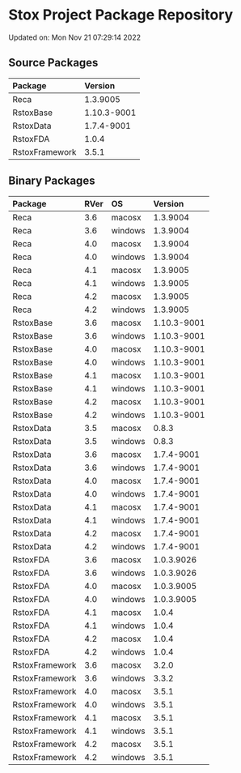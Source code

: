 # Stox Project Package Repository


Updated on: Mon Nov 21 07:29:14 2022
## Source Packages

|Package        |Version     |
|:--------------|:-----------|
|Reca           |1.3.9005    |
|RstoxBase      |1.10.3-9001 |
|RstoxData      |1.7.4-9001  |
|RstoxFDA       |1.0.4       |
|RstoxFramework |3.5.1       |

## Binary Packages

|Package        |RVer |OS      |Version     |
|:--------------|:----|:-------|:-----------|
|Reca           |3.6  |macosx  |1.3.9004    |
|Reca           |3.6  |windows |1.3.9004    |
|Reca           |4.0  |macosx  |1.3.9004    |
|Reca           |4.0  |windows |1.3.9004    |
|Reca           |4.1  |macosx  |1.3.9005    |
|Reca           |4.1  |windows |1.3.9005    |
|Reca           |4.2  |macosx  |1.3.9005    |
|Reca           |4.2  |windows |1.3.9005    |
|RstoxBase      |3.6  |macosx  |1.10.3-9001 |
|RstoxBase      |3.6  |windows |1.10.3-9001 |
|RstoxBase      |4.0  |macosx  |1.10.3-9001 |
|RstoxBase      |4.0  |windows |1.10.3-9001 |
|RstoxBase      |4.1  |macosx  |1.10.3-9001 |
|RstoxBase      |4.1  |windows |1.10.3-9001 |
|RstoxBase      |4.2  |macosx  |1.10.3-9001 |
|RstoxBase      |4.2  |windows |1.10.3-9001 |
|RstoxData      |3.5  |macosx  |0.8.3       |
|RstoxData      |3.5  |windows |0.8.3       |
|RstoxData      |3.6  |macosx  |1.7.4-9001  |
|RstoxData      |3.6  |windows |1.7.4-9001  |
|RstoxData      |4.0  |macosx  |1.7.4-9001  |
|RstoxData      |4.0  |windows |1.7.4-9001  |
|RstoxData      |4.1  |macosx  |1.7.4-9001  |
|RstoxData      |4.1  |windows |1.7.4-9001  |
|RstoxData      |4.2  |macosx  |1.7.4-9001  |
|RstoxData      |4.2  |windows |1.7.4-9001  |
|RstoxFDA       |3.6  |macosx  |1.0.3.9026  |
|RstoxFDA       |3.6  |windows |1.0.3.9026  |
|RstoxFDA       |4.0  |macosx  |1.0.3.9005  |
|RstoxFDA       |4.0  |windows |1.0.3.9005  |
|RstoxFDA       |4.1  |macosx  |1.0.4       |
|RstoxFDA       |4.1  |windows |1.0.4       |
|RstoxFDA       |4.2  |macosx  |1.0.4       |
|RstoxFDA       |4.2  |windows |1.0.4       |
|RstoxFramework |3.6  |macosx  |3.2.0       |
|RstoxFramework |3.6  |windows |3.3.2       |
|RstoxFramework |4.0  |macosx  |3.5.1       |
|RstoxFramework |4.0  |windows |3.5.1       |
|RstoxFramework |4.1  |macosx  |3.5.1       |
|RstoxFramework |4.1  |windows |3.5.1       |
|RstoxFramework |4.2  |macosx  |3.5.1       |
|RstoxFramework |4.2  |windows |3.5.1       |
